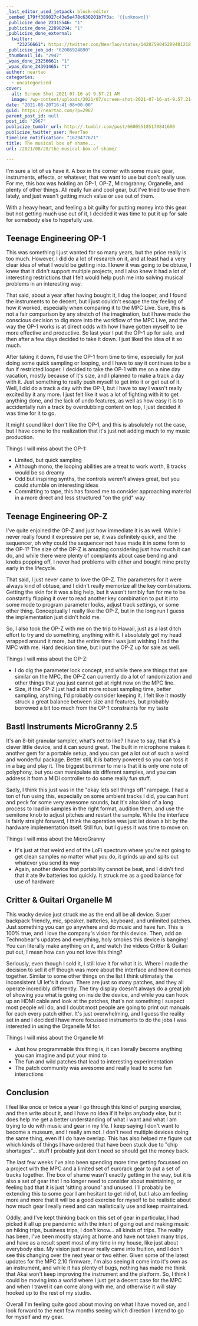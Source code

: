 ```yaml
---
_last_editor_used_jetpack: block-editor
_oembed_179ff389027c43e5e478c630201b7f3a: '{{unknown}}'
_publicize_done_22315546: "1"
_publicize_done_22890294: "1"
_publicize_done_external:
  twitter:
    "23256661": https://twitter.com/NearTao/status/1428759045209481218
_publicize_job_id: "62086924890"
_thumbnail_id: "2947"
_wpas_done_23256661: "1"
_wpas_done_24391465: "1"
author: neartao
categories:
  - uncategorized
cover:
  alt: Screen Shot 2021-07-16 at 9.57.21 AM
  image: /wp-content/uploads/2021/07/screen-shot-2021-07-16-at-9.57.21-am.png
date: "2021-08-20T16:41:08+00:00"
guid: https://neartao.com/?p=2967
parent_post_id: null
post_id: "2967"
publicize_tumblr_url: http://.tumblr.com/post/660055185170841600
publicize_twitter_user: NearTao
timeline_notification: "1629477671"
title: The musical box of shame...
url: /2021/08/20/the-musical-box-of-shame/

---
```

I'm sure a lot of us have it. A box in the corner with some music gear, instruments, effects, or whatever, that we want to use but don't really use. For me, this box was holding an OP-1, OP-Z, Microgranny, Organelle, and plenty of other things. All really fun and cool gear, but I've tried to use them lately, and just wasn't getting much value or use out of them.

With a heavy heart, and feeling a bit guilty for putting money into this gear but not getting much use out of it, I decided it was time to put it up for sale for somebody else to hopefully use.

## Teenage Engineering OP-1

This was something I just wanted for so many years, but the price really is too much. However, I did do a lot of research on it, and at least had a very clear idea of what I would be getting into. I knew it was going to be obtuse, I knew that it didn't support multiple projects, and I also knew it had a lot of interesting restrictions that I felt would help push me into solving musical problems in an interesting way.

That said, about a year after having bought it, I dug the looper, and I found the instruments to be decent, but I just couldn't escape the toy feeling of how it worked, especially when comparing it to the MPC Live. Sure, this is not a fair comparison by any stretch of the imagination, but I have made the conscious decision to dig more into the workflow of the MPC Live, and the way the OP-1 works is at direct odds with how I have gotten myself to be more effective and productive. So last year I put the OP-1 up for sale, and then after a few days decided to take it down. I just liked the idea of it so much.

After taking it down, I'd use the OP-1 from time to time, especially for just doing some quick sampling or looping, and I have to say it continues to be a fun if restricted looper. I decided to take the OP-1 with me on a nine day vacation, mostly because of it's size, and I planned to make a track a day with it. Just something to really push myself to get into it or get out of it. Well, I did do a track a day with the OP-1, but I have to say I wasn't really excited by it any more. I just felt like it was a lot of fighting with it to get anything done, and the lack of undo features, as well as how easy it is to accidentally ruin a track by overdubbing content on top, I just decided it was time for it to go.

It might sound like I don't like the OP-1, and this is absolutely not the case, but I have come to the realization that it's just not adding much to my music production.

Things I will miss about the OP-1:

- Limited, but quick sampling
- Although mono, the looping abilities are a treat to work worth, 8 tracks would be so dreamy
- Odd but inspiring synths, the controls weren't always great, but you could stumble on interesting ideas
- Committing to tape, this has forced me to consider approaching material in a more direct and less structured "on the grid" way

## Teenage Engineering OP-Z

I've quite enjoined the OP-Z and just how immediate it is as well. While I never really found it expressive per se, it was definitely quick, and the sequencer, oh why could the sequencer not have made it in some form to the OP-1? The size of the OP-Z is amazing considering just how much it can do, and while there were plenty of complaints about case bending and knobs popping off, I never had problems with either and bought mine pretty early in the lifecycle.

That said, I just never came to love the OP-Z. The parameters for it were always kind of obtuse, and I didn't really memorize all the key combinations. Getting the skin for it was a big help, but it wasn't terribly fun for me to be constantly flipping it over to read another key combination to put it into some mode to program parameter locks, adjust track settings, or some other thing. Conceptually I really like the OP-Z, but in the long run I guess the implementation just didn't hold me.

So, I also took the OP-Z with me on the trip to Hawaii, just as a last ditch effort to try and do something, anything with it. I absolutely got my head wrapped around it more, but the entire time I was just wishing I had the MPC with me. Hard decision time, but I put the OP-Z up for sale as well.

Things I will miss about the OP-Z:

- I do dig the parameter lock concept, and while there are things that are similar on the MPC, the OP-Z can currently do a lot of randomization and other things that you just cannot get at right now on the MPC line.
- Size, if the OP-Z just had a bit more robust sampling time, better sampling, anything, I'd probably consider keeping it. I felt like it mostly struck a great balance between size and features, but probably borrowed a bit too much from the OP-1 constraints for my taste

## Bastl Instruments MicroGranny 2.5

It's an 8-bit granular sampler, what's not to like? I have to say, that it's a clever little device, and it can sound great. The built in microphone makes it another gem for a portable setup, and you can get a lot out of such a weird and wonderful package. Better still, it is battery powered so you can toss it in a bag and play it. The biggest bummer to me is that it is only one note of polyphony, but you can manipulate six different samples, and you can address it from a MIDI controller to do some really fun stuff.

Sadly, I think this just was in the "okay lets sell things off" rampage. I had a ton of fun using this, especially on some ambient tracks I did, you can hunt and peck for some very awesome sounds, but it's also kind of a long process to load in samples in the right format, audition them, and use the semitone knob to adjust pitches and restart the sample. While the interface is fairly straight forward, I think the operation was just let down a bit by the hardware implementation itself. Still fun, but I guess it was time to move on.

Things I will miss about the MicroGranny

- It's just at that weird end of the LoFi spectrum where you're not going to get clean samples no matter what you do, it grinds up and spits out whatever you send its way
- Again, another device that portability cannot be beat, and I didn't find that it ate 9v batteries too quickly. It struck me as a good balance for use of hardware

## Critter & Guitari Organelle M

This wacky device just struck me as the end all be all device. Super backpack friendly, mic, speaker, batteries, keyboard, and unlimited patches. Just something you can go anywhere and do music and have fun. This is 100% true, and I love the company's vision for this device. Then, add on Technobear's updates and everything, holy smokes this device is banging! You can literally make anything on it, and watch the videos Critter & Guitari put out, I mean how can you not love this thing?

Seriously, even though I sold it, I still love it for what it is. Where I made the decision to sell it off though was more about the interface and how it comes together. Similar to some other things on the list I think ultimately the inconsistent UI let's it down. There are just so many patches, and they all operate incredibly differently. The tiny display doesn't always do a great job of showing you what is going on inside the device, and while you can hook up an HDMI cable and look at the patches, that's not something I suspect most people will do, and I doubt most people are going to print out manuals for each every patch either. It's just overwhelming, and I guess the reality set in and I decided I have more focussed instruments to do the jobs I was interested in using the Organelle M for.

Things I will miss about the Organelle M:

- Just how programmable this thing is, it can literally become anything you can imagine and put your mind to
- The fun and wild patches that lead to interesting experimentation
- The patch community was awesome and really lead to some fun interactions

## Conclusion

I feel like once or twice a year I go through this kind of purging exercise, and then write about it, and I have no idea if it helps anybody else, but it does help me get a better understanding of what I want and what I am trying to do with music and gear in my life. I keep saying I don't want to become a museum, and I really am not. I don't need multiple devices doing the same thing, even if I do have overlap. This has also helped me figure out which kinds of things I have ordered that have been stuck due to "chip shortages"... stuff I probably just don't need so should get the money back.

The last few weeks I've also been spending more time getting focussed on a project with the MPC and a limited set of eurorack gear to put a set of tracks together. The box of shame wasn't exactly getting in the way, but it is also a set of gear that I no longer need to consider about maintaining, or feeling bad that it is just 'sitting around' and unused. I'll probably be extending this to some gear I am hesitant to get rid of, but I also am feeling more and more that it will be a good exercise for myself to be realistic about how much gear I really need and can realistically use and keep maintained.

Oddly, and I've kept thinking back on this set of gear in particular, I had picked it all up pre pandemic with the intent of going out and making music on hiking trips, business trips, I don't know... all kinds of trips. The reality has been, I've been mostly staying at home and have not taken many trips, and have as a result spent most of my time in my house, like just about everybody else. My vision just never really came into fruition, and I don't see this changing over the next year or two either. Given some of the latest updates for the MPC 2.10 firmware, I'm also seeing it come into it's own as an instrument, and while it has plenty of bugs, nothing has made me think that Akai won't keep improving the instrument and the platform. So, I think I could be moving into a world where I just get a decent case for the MPC and when I travel it can come along with me, and otherwise it will stay hooked up to the rest of my studio.

Overall I'm feeling quite good about moving on what I have moved on, and I look forward to the next few months seeing which direction I intend to go for myself and my gear.
